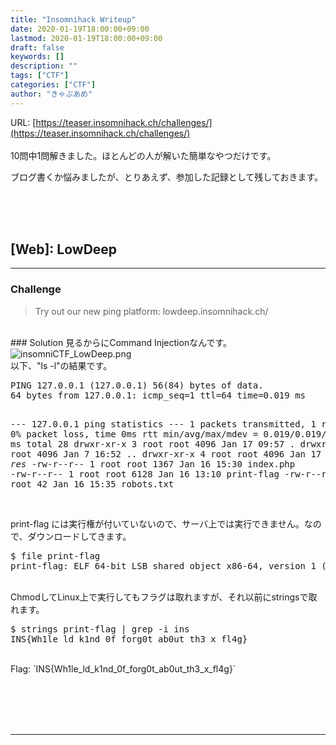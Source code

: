 ```yaml
---
title: "Insomnihack Writeup"
date: 2020-01-19T18:00:00+09:00
lastmod: 2020-01-19T18:00:00+09:00
draft: false
keywords: []
description: ""
tags: ["CTF"]
categories: ["CTF"]
author: "きゃぷあめ"
---
```

URL: [https://teaser.insomnihack.ch/challenges/](https://teaser.insomnihack.ch/challenges/)
<br /><br />
10問中1問解きました。ほとんどの人が解いた簡単なやつだけです。


ブログ書くか悩みましたが、とりあえず、参加した記録として残しておきます。
<br /><br />



<br /><br />
## [Web]: LowDeep
- - -
### Challenge
> Try out our new ping platform: lowdeep.insomnihack.ch/


<br />
### Solution
見るからにCommand Injectionなんです。

<img src="https://captureamerica.github.io/writeups/img/insomniCTF_LowDeep.png" alt="insomniCTF_LowDeep.png">

<br />
以下、"ls -l"の結果です。
<pre>
PING 127.0.0.1 (127.0.0.1) 56(84) bytes of data.
64 bytes from 127.0.0.1: icmp_seq=1 ttl=64 time=0.019 ms

--- 127.0.0.1 ping statistics ---
1 packets transmitted, 1 received, 0% packet loss, time 0ms
rtt min/avg/max/mdev = 0.019/0.019/0.019/0.000 ms
total 28
drwxr-xr-x 3 root root 4096 Jan 17 09:57 .
drwxr-xr-x 3 root root 4096 Jan 7 16:52 ..
drwxr-xr-x 4 root root 4096 Jan 17 09:57 _res_
-rw-r--r-- 1 root root 1367 Jan 16 15:30 index.php
-rw-r--r-- 1 root root 6128 Jan 16 13:10 print-flag
-rw-r--r-- 1 root root 42 Jan 16 15:35 robots.txt
</pre>

<br />
print-flag には実行権が付いていないので、サーバ上では実行できません。なので、ダウンロードしてきます。

<pre>
$ file print-flag
print-flag: ELF 64-bit LSB shared object x86-64, version 1 (SYSV), dynamically linked, interpreter /lib64/l, for GNU/Linux 3.2.0, BuildID[sha1]=72c589834f878a6a3267944f305c29166a1ace8b, stripped
</pre>

<br />
ChmodしてLinux上で実行してもフラグは取れますが、それ以前にstringsで取れます。

<pre>
$ strings print-flag | grep -i ins
INS{Wh1le_ld_k1nd_0f_forg0t_ab0ut_th3_x_fl4g}
</pre>


<br />
Flag: `INS{Wh1le_ld_k1nd_0f_forg0t_ab0ut_th3_x_fl4g}`


<br /><br />
<br /><br />
- - -
<br /><br />
<br /><br />

